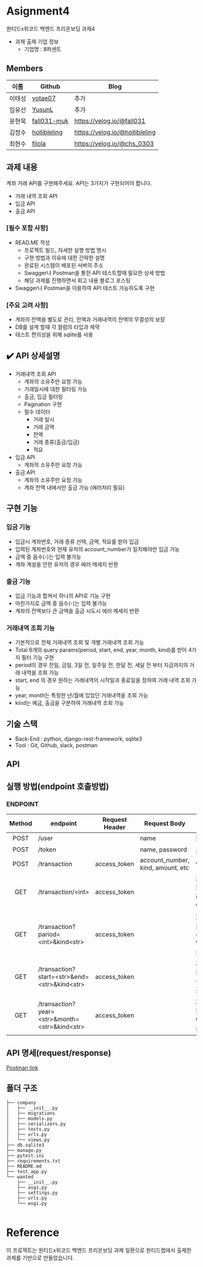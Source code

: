 # Asignment4
원티드x위코드 백엔드 프리온보딩 과제4
- 과제 출제 기업 정보
  - 기업명 : 8퍼센트
  
## Members
|이름   |Github                   |Blog|
|-------|-------------------------|--------------------|
|이태성 |[yotae07](https://github.com/yotae07)     | 추가   |
|임유선 |[YusunL](https://github.com/YusunL)   | 추가   |
|윤현묵 |[fall031-muk](https://github.com/fall031-muk) | https://velog.io/@fall031   |
|김정수 |[hollibleling](https://github.com/hollibleling) | https://velog.io/@hollibleling  |
|최현수 |[filola](https://github.com/filola) | https://velog.io/@chs_0303 |

## 과제 내용

계좌 거래 API를 구현해주세요. API는 3가지가 구현되어야 합니다.
  - 거래 내역 조회 API
  - 입금 API
  - 출금 API

</aside>

### [필수 포함 사항]
- READ.ME 작성
    - 프로젝트 빌드, 자세한 실행 방법 명시
    - 구현 방법과 이유에 대한 간략한 설명
    - 완료된 시스템이 배포된 서버의 주소
    - Swagger나 Postman을 통한 API 테스트할때 필요한 상세 방법
    - 해당 과제를 진행하면서 회고 내용 블로그 포스팅
- Swagger나 Postman을 이용하여 API 테스트 가능하도록 구현

### [주요 고려 사항]
- 계좌의 잔액을 별도로 관리, 잔액과 거래내역의 잔액의 무결성의 보장
- DB를 설계 할때 각 컬럼의 타입과 제약
- 테스트 편의성을 위해 sqlite를 사용

✔️ **API 상세설명**
---

- 거래내역 조회 API
    - 계좌의 소유주만 요청 가능
    - 거래일시에 대한 필터링 가능
    - 출금, 입금 필터링
    - Pagination 구현
    - 필수 데이터
      - 거래 일시
      - 거래 금액
      - 잔액
      - 거래 종류(출금/입금)
      - 적요 
- 입금 API
    - 계좌의 소유주만 요청 가능
- 출금 API
    - 계좌의 소유주만 요청 가능
    - 계좌 잔액 내에서만 출금 가능 (에러처리 필요)  
  
## 구현 기능
### 입금 기능
- 입금시 계좌번호, 거래 종류 선택, 금액, 적요를 받아 입금
- 입력된 계좌번호와 현재 유저의 account_number가 일치해야만 입금 가능
- 금액 중 음수(-)는 입력 불가능
- 계좌 계설을 안한 유저의 경우 에러 메세지 반환

### 출금 기능
- 입금 기능과 합쳐서 하나의 API로 기능 구현
- 마찬가지로 금액 중 음수(-)는 입력 불가능
- 계좌의 잔액보다 큰 금액을 출금 시도시 에러 메세지 반환

### 거래내역 조회 기능
- 기본적으로 전체 거래내역 조회 및 개별 거래내역 조회 가능
- Total 6개의 query params(period, start, end, year, month, kind)를 받아 4가지 필터 기능 구현
- period의 경우 전일, 금일, 3일 전, 일주일 전, 한달 전, 세달 전 부터 지금까지의 거래 내역을 조회 가능
- start, end 의 경우 원하는 거래내역의 시작일과 종료일을 정하여 거래 내역 조회 가능
- year, month는 특정한 년/월에 있었던 거래내역을 조회 가능
- kind는 예금, 출금을 구분하여 거래내역 조회 가능

## 기술 스택
- Back-End : python, django-rest-framework, sqlite3
- Tool     : Git, Github, slack, postman

## API

## 실행 방법(endpoint 호출방법)

### ENDPOINT

| Method | endpoint | Request Header | Request Body | Remark |
|:------:|-------------|-----|------|--------|
|POST|/user||name|회원가입 기능|
|POST|/token||name, password|로그인 기능|
|POST|/transaction|access_token|account_number, kind, amount, etc|입, 출금 기능|
|GET|/transaction/\<int\>|access_token||거래 내역 조회 기능(전체리스트/개별내역)|
|GET|/transaction?pariod=\<int\>&kind\<str\>|access_token||거래 내역 조회 기능(1,3,7,30,90일 별 + 입/출금)|
|GET|/transaction?start=\<str\>&end=\<str\>&kind\<str\>|access_token||거래 내역 조회 기능(기간설정 + 입/출금)|
|GET|/transaction?year=\<str\>&month=\<str\>&kind\<str\>|access_token||거래 내역 조회 기능(특정 년월 별 + 입/출금|



## API 명세(request/response)
  
  [Postman link](https://documenter.getpostman.com/view/17228945/UVC8CR6n)

## 폴더 구조
```
├── company
│   ├── __init__.py
│   ├── migrations           
│   ├── models.py
│   ├── serializers.py
│   ├── tests.py
│   ├── urls.py
│   └── views.py
├── db.sqlite3
├── manage.py
├── pytest.ini
├── requirements.txt
├── README.md
├── test_app.py
└── wanted
    ├── __init__.py
    ├── asgi.py
    ├── settings.py
    ├── urls.py
    └── wsgi.py


```

# Reference
이 프로젝트는 원티드x위코드 백엔드 프리온보딩 과제 일환으로 원티드랩에서 출제한 과제를 기반으로 만들었습니다.
